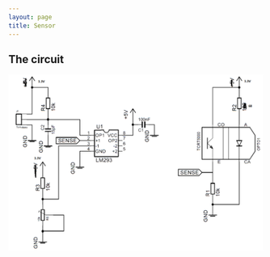 ```yaml
---
layout: page
title: Sensor 
---
```


## The circuit

![Sensor Schematic](pics/sensor.png "Sensor Schematic")
